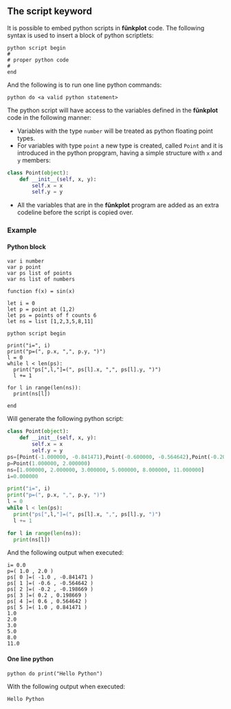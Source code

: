 ## The **script** keyword

It is possible to embed python scripts in **fũnkplot** code. The following syntax is used to insert a block of python scriptlets:

```
python script begin
#
# proper python code
#
end
```

And the following is to run one line python commands:

```
python do <a valid python statement>
```

The python script will have access to the variables defined in the **fũnkplot** code in the following manner:

- Variables with the type `number` will be treated as python floating point types.
- For variables with type `point` a new type is created, called `Point` and it is introduced in the python propgram, having a simple structure with `x` and `y` members:

```python
class Point(object):
    def __init__(self, x, y):
        self.x = x
        self.y = y
```

- All the variables that are in the **fũnkplot** program are added as an extra codeline before the script is copied over.

### Example

#### Python block

```
var i number
var p point
var ps list of points
var ns list of numbers

function f(x) = sin(x)

let i = 0
let p = point at (1,2)
let ps = points of f counts 6
let ns = list [1,2,3,5,8,11]

python script begin

print("i=", i)
print("p=(", p.x, ",", p.y, ")")
l = 0
while l < len(ps):
  print("ps[",l,"]=(", ps[l].x, ",", ps[l].y, ")")
  l += 1

for l in range(len(ns)):
  print(ns[l])

end
```

Will generate the following python script:

```python
class Point(object):
    def __init__(self, x, y):
        self.x = x
        self.y = y
ps=[Point(-1.000000, -0.841471),Point(-0.600000, -0.564642),Point(-0.200000, -0.198669),Point(0.200000, 0.198669),Point(0.600000, 0.564642),Point(1.000000, 0.841471)]
p=Point(1.000000, 2.000000)
ns=[1.000000, 2.000000, 3.000000, 5.000000, 8.000000, 11.000000]
i=0.000000

print("i=", i)
print("p=(", p.x, ",", p.y, ")")
l = 0
while l < len(ps):
  print("ps[",l,"]=(", ps[l].x, ",", ps[l].y, ")")
  l += 1

for l in range(len(ns)):
  print(ns[l])
```

And the following output when executed:

```
i= 0.0
p=( 1.0 , 2.0 )
ps[ 0 ]=( -1.0 , -0.841471 )
ps[ 1 ]=( -0.6 , -0.564642 )
ps[ 2 ]=( -0.2 , -0.198669 )
ps[ 3 ]=( 0.2 , 0.198669 )
ps[ 4 ]=( 0.6 , 0.564642 )
ps[ 5 ]=( 1.0 , 0.841471 )
1.0
2.0
3.0
5.0
8.0
11.0

```

#### One line python

```
python do print("Hello Python") 
```

With the following output when executed:

```
Hello Python
```



